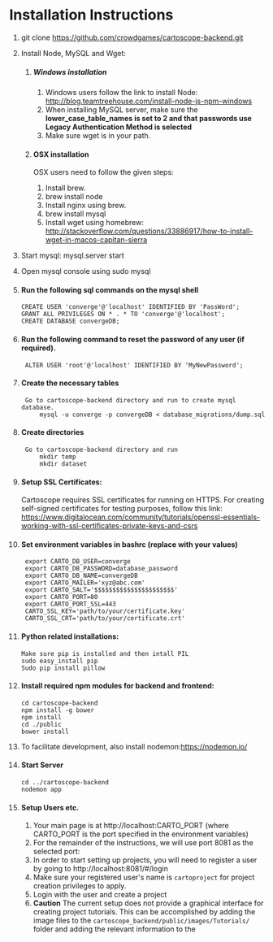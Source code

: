 # Installation Instructions


1.  git clone https://github.com/crowdgames/cartoscope-backend.git


2.  Install Node, MySQL and Wget:
	1. ##### Windows installation
		1. Windows users follow the link to install Node: http://blog.teamtreehouse.com/install-node-js-npm-windows
		2. When installing MySQL server, make sure the **lower_case_table_names is set to 2 and that passwords use Legacy Authentication Method is selected**
		3. Make sure wget is in your path.
	
		 
	2. #### OSX installation
		OSX users need to follow the given steps:
		 1. Install brew.
		 2. brew install node
		 3. Install nginx using brew.
		 4. brew install mysql
		 5. Install wget using homebrew: http://stackoverflow.com/questions/33886917/how-to-install-wget-in-macos-capitan-sierra 
	
3. Start mysql: mysql.server start

4. Open mysql console using sudo mysql

5.  #### Run the following sql commands on the mysql shell
		CREATE USER 'converge'@'localhost' IDENTIFIED BY 'PassWord';
		GRANT ALL PRIVILEGES ON * . * TO 'converge'@'localhost';
		CREATE DATABASE convergeDB;
		
6. #### Run the following command to reset the password of any user (if required).
		ALTER USER 'root'@'localhost' IDENTIFIED BY 'MyNewPassword'; 

7. #### Create the necessary tables
		Go to cartoscope-backend directory and run to create mysql database.
			mysql -u converge -p convergeDB < database_migrations/dump.sql

8. #### Create directories
		Go to cartoscope-backend directory and run
        	mkdir temp
			mkdir dataset
8. #### Setup SSL Certificates:
	Cartoscope requires SSL certificates for running on HTTPS. For creating self-signed certificates for testing purposes, follow this link: https://www.digitalocean.com/community/tutorials/openssl-essentials-working-with-ssl-certificates-private-keys-and-csrs

9. #### Set environment variables in bashrc (replace with your values)
		export CARTO_DB_USER=converge                                                         
		export CARTO_DB_PASSWORD=database_password                                                     
		export CARTO_DB_NAME=convergeDB                                                       
		export CARTO_MAILER='xyz@abc.com'                                         
		export CARTO_SALT='$$$$$$$$$$$$$$$$$$$$$$'
		export CARTO_PORT=80
		export CARTO_PORT_SSL=443
		CARTO_SSL_KEY='path/to/your/certificate.key'
		CARTO_SSL_CRT='path/to/your/certificate.crt'
		
10. #### Python related installations:
		Make sure pip is installed and then intall PIL
		sudo easy_install pip
		Sudo pip install pillow

11. #### Install required npm modules for backend and frontend:
		cd cartoscope-backend
		npm install -g bower
		npm install
		cd ./public
		bower install
12. To facilitate development, also install nodemon:https://nodemon.io/

12. #### Start Server
		cd ../cartoscope-backend
		nodemon app
		
13. #### Setup Users etc.
	1. Your main page is at http://localhost:CARTO_PORT (where CARTO_PORT is the port specified in the environment variables)
	2. For the remainder of the instructions, we will use port 8081 as the selected port:
	3. In order to start setting up projects, you will need to register a user by going to http://localhost:8081/#/login
	4. Make sure your registered user's name is `cartoproject` for project creation privileges to apply.
	5. Login with the user and create a project
	6. **Caution** The current setup does not provide a graphical interface for creating project tutorials. This can be accomplished by adding the image files to the `cartoscope_backend/public/images/Tutorials/` folder and adding the relevant information to the 
	

